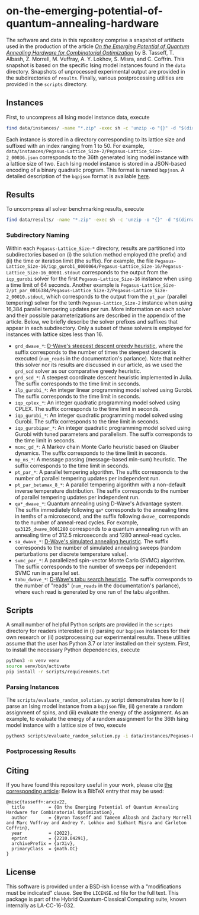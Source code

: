 # on-the-emerging-potential-of-quantum-annealing-hardware 

The software and data in this repository comprise a snapshot of artifacts used in the production of the article [_On the Emerging Potential of Quantum Annealing Hardware for Combinatorial Optimization_](https://arxiv.org/pdf/2210.04291.pdf) by B. Tasseff, T. Albash, Z. Morrell, M. Vuffray, A. Y. Lokhov, S. Misra, and C. Coffrin.
This snapshot is based on the specific Ising model instances found in the `data` directory.
Snapshots of unprocessed experimental output are provided in the subdirectories of `results`.
Finally, various postprocessing utilities are provided in the `scripts` directory.

## Instances

First, to uncompress all Ising model instance data, execute
```bash
find data/instances/ -name "*.zip" -exec sh -c 'unzip -o "{}" -d "$(dirname "{}")"' \;
```

Each instance is stored in a directory corresponding to its lattice size and suffixed with an index ranging from 1 to 50.
For example, `data/instances/Pegasus-Lattice_Size-2/Pegasus-Lattice_Size-2_00036.json` corresponds to the 36th generated Ising model instance with a lattice size of two.
Each Ising model instance is stored in a JSON-based encoding of a binary quadratic program.
This format is named `bqpjson`.
A detailed description of the `bqpjson` format is available [here](http://bqpjson.readthedocs.io/en/latest/bqpjson_format.html).


## Results

To uncompress all solver benchmarking results, execute
```bash
find data/results/ -name "*.zip" -exec sh -c 'unzip -o "{}" -d "$(dirname "{}")"' \;
```

### Subdirectory Naming

Within each `Pegasus-Lattice_Size-*` directory, results are partitioned into subdirectories based on (i) the solution method employed (the prefix) and (ii) the time or iteration limit (the suffix).
For example, the file `Pegasus-Lattice_Size-16/iqp_gurobi_0000064/Pegasus-Lattice_Size-16/Pegasus-Lattice_Size-16_00001.stdout` corresponds to the output from the `iqp_gurobi` solver for the first `Pegasus-Lattice_Size-16` instance when using a time limit of 64 seconds.
Another example is `Pegasus-Lattice_Size-2/pt_par_0016384/Pegasus-Lattice_Size-2/Pegasus-Lattice_Size-2_00010.stdout`, which corresponds to the output from the `pt_par` (parallel tempering) solver for the tenth `Pegasus-Lattice_Size-2` instance when using 16,384 parallel tempering updates per run.
More information on each solver and their possible parameterizations are described in the appendix of the article.
Below, we briefly describe the solver prefixes and suffixes that appear in each subdirectory.
Only a subset of these solvers is employed for instances with lattice sizes less than 16.

- `grd_dwave_*`: [D-Wave's steepest descent greedy heuristic](https://github.com/dwavesystems/dwave-greedy), where the suffix corresponds to the number of times the steepest descent is executed (`num_reads` in the documentation's parlance). Note that neither this solver nor its results are discussed in our article, as we used the `grd_scd` solver as our comparative greedy heuristic.
- `grd_scd_*`: A steepest coordinate descent heuristic implemented in Julia. The suffix corresponds to the time limit in seconds.
- `ilp_gurobi_*`: An integer linear programming model solved using Gurobi. The suffix corresponds to the time limit in seconds.
- `iqp_cplex_*`: An integer quadratic programming model solved using CPLEX. The suffix corresponds to the time limit in seconds.
- `iqp_gurobi_*`: An integer quadratic programming model solved using Gurobi. The suffix corresponds to the time limit in seconds.
- `iqp_gurobipar_*`: An integer quadratic programming model solved using Gurobi with tuned parameters and parallelism. The suffix corresponds to the time limit in seconds.
- `mcmc_gd_*`: A Markov chain Monte Carlo heuristic based on Glauber dynamics. The suffix corresponds to the time limit in seconds.
- `mp_ms_*`: A message passing (message-based min-sum) heuristic. The suffix corresponds to the time limit in seconds.
- `pt_par_*`: A parallel tempering algorithm. The suffix corresponds to the number of parallel tempering updates per independent run.
- `pt_par_betamax_8_*`: A parallel tempering algorithm with a non-default inverse temperature distribution. The suffix corresponds to the number of parallel tempering updates per independent run.
- `qa*_dwave_*`: Quantum annealing using D-Wave's Advantage system. The suffix immediately following `qa*` corresponds to the annealing time in tenths of a microsecond, and the suffix following `dwave_` corresponds to the number of anneal-read cycles. For example, `qa3125_dwave_0001280` corresponds to a quantum annealing run with an annealing time of 312.5 microseconds and 1280 anneal-read cycles.
- `sa_dwave_*`: [D-Wave's simulated annealing heuristic](https://github.com/dwavesystems/dwave-neal). The suffix corresponds to the number of simulated annealing sweeps (random perturbations per discrete temperature value).
- `svmc_par_*`: A parallelized spin-vector Monte Carlo (SVMC) algorithm. The suffix corresponds to the number of sweeps per independent SVMC run in a parallel set.
- `tabu_dwave_*`: [D-Wave's tabu search heuristic](https://github.com/dwavesystems/dwave-tabu). The suffix corresponds to the number of "reads" (`num_reads` in the documentation's parlance), where each read is generated by one run of the tabu algorithm.

## Scripts

A small number of helpful Python scripts are provided in the `scripts` directory for readers interested in (i) parsing our `bqpjson` instances for their own research or (ii) postprocessing our experimental results.
These utilities assume that the user has Python 3.7 or later installed on their system.
First, to install the necessary Python dependencies, execute
```bash
python3 -m venv venv
source venv/bin/activate
pip install -r scripts/requirements.txt
```

### Parsing Instances

The `scripts/evaluate_random_solution.py` script demonstrates how to (i) parse an Ising model instance from a `bqpjson` file, (ii) generate a random assignment of spins, and (iii) evaluate the energy of the assignment.
As an example, to evaluate the energy of a random assignment for the 36th Ising model instance with a lattice size of two, execute
```bash
python3 scripts/evaluate_random_solution.py -i data/instances/Pegasus-Lattice_Size-2/Pegasus-Lattice_Size-2_00036.json
```

### Postprocessing Results

## Citing

If you have found this repository useful in your work, please cite [the corresponding article](https://arxiv.org/pdf/2210.04291.pdf):
Below is a BibTeX entry that may be used:
```
@misc{tasseff+:arxiv22,
  title         = {On the Emerging Potential of Quantum Annealing Hardware for Combinatorial Optimization},
  author        = {Byron Tasseff and Tameem Albash and Zachary Morrell and Marc Vuffray and Andrey Y. Lokhov and Sidhant Misra and Carleton Coffrin},
  year          = {2022},
  eprint        = {2210.04291},
  archivePrefix = {arXiv},
  primaryClass  = {math.OC}
}
```

## License

This software is provided under a BSD-ish license with a "modifications must be indicated" clause.
See the `LICENSE.md` file for the full text.
This package is part of the Hybrid Quantum-Classical Computing suite, known internally as LA-CC-16-032.
